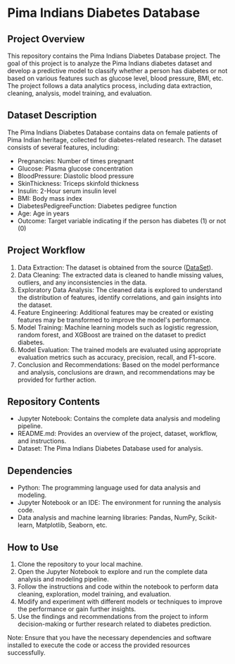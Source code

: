 # Pima Indians Diabetes Database

## Project Overview
This repository contains the Pima Indians Diabetes Database project. The goal of this project is to analyze the Pima Indians diabetes dataset and develop a predictive model to classify whether a person has diabetes or not based on various features such as glucose level, blood pressure, BMI, etc. The project follows a data analytics process, including data extraction, cleaning, analysis, model training, and evaluation.

## Dataset Description
The Pima Indians Diabetes Database contains data on female patients of Pima Indian heritage, collected for diabetes-related research. The dataset consists of several features, including:
- Pregnancies: Number of times pregnant
- Glucose: Plasma glucose concentration
- BloodPressure: Diastolic blood pressure
- SkinThickness: Triceps skinfold thickness
- Insulin: 2-Hour serum insulin level
- BMI: Body mass index
- DiabetesPedigreeFunction: Diabetes pedigree function
- Age: Age in years
- Outcome: Target variable indicating if the person has diabetes (1) or not (0)

## Project Workflow
1. Data Extraction: The dataset is obtained from the source ([DataSet](https://www.kaggle.com/datasets/uciml/pima-indians-diabetes-database)).
2. Data Cleaning: The extracted data is cleaned to handle missing values, outliers, and any inconsistencies in the data.
3. Exploratory Data Analysis: The cleaned data is explored to understand the distribution of features, identify correlations, and gain insights into the dataset.
4. Feature Engineering: Additional features may be created or existing features may be transformed to improve the model's performance.
5. Model Training: Machine learning models such as logistic regression, random forest, and XGBoost are trained on the dataset to predict diabetes.
6. Model Evaluation: The trained models are evaluated using appropriate evaluation metrics such as accuracy, precision, recall, and F1-score.
7. Conclusion and Recommendations: Based on the model performance and analysis, conclusions are drawn, and recommendations may be provided for further action.

## Repository Contents
- Jupyter Notebook: Contains the complete data analysis and modeling pipeline.
- README.md: Provides an overview of the project, dataset, workflow, and instructions.
- Dataset: The Pima Indians Diabetes Database used for analysis.

## Dependencies
- Python: The programming language used for data analysis and modeling.
- Jupyter Notebook or an IDE: The environment for running the analysis code.
- Data analysis and machine learning libraries: Pandas, NumPy, Scikit-learn, Matplotlib, Seaborn, etc.

## How to Use
1. Clone the repository to your local machine.
2. Open the Jupyter Notebook to explore and run the complete data analysis and modeling pipeline.
3. Follow the instructions and code within the notebook to perform data cleaning, exploration, model training, and evaluation.
4. Modify and experiment with different models or techniques to improve the performance or gain further insights.
5. Use the findings and recommendations from the project to inform decision-making or further research related to diabetes prediction.

Note: Ensure that you have the necessary dependencies and software installed to execute the code or access the provided resources successfully.

